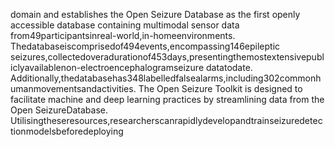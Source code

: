 domain and establishes the Open Seizure Database as the first openly accessible database containing multimodal sensor data
from49participantsinreal-world,in-homeenvironments. Thedatabaseiscomprisedof494events,encompassing146epileptic
seizures,collectedoveradurationof453days,presentingthemostextensivepubliclyavailablenon-electroencephalogramseizure
datatodate. Additionally,thedatabasehas348labelledfalsealarms,including302commonhumanmovementsandactivities.
The Open Seizure Toolkit is designed to facilitate machine and deep learning practices by streamlining data from the Open
SeizureDatabase. Utilisingtheseresources,researcherscanrapidlydevelopandtrainseizuredetectionmodelsbeforedeploying